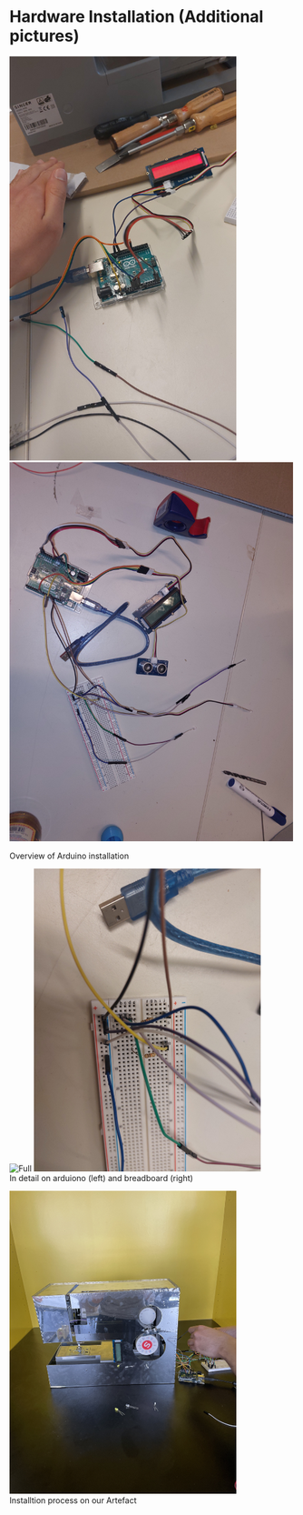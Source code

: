 # Hardware Installation (Additional pictures)



<img src="img/full.jpeg" alt="Full" width="400"/> <img src="img/full2.jpg" alt="Full2" width="500"/> <br>

Overview of Arduino installation <br>


<img src="img/arduino.jpg" alt="Full" width="400"/> <img src="img/steckplatine.jpg" alt="Full2" width="400"/> <br>
In detail on arduiono (left) and breadboard (right) <br>

<img src="img/lcdInstalltion.jpeg" alt="Full" width="400"/> <br>
Installtion process on our Artefact
